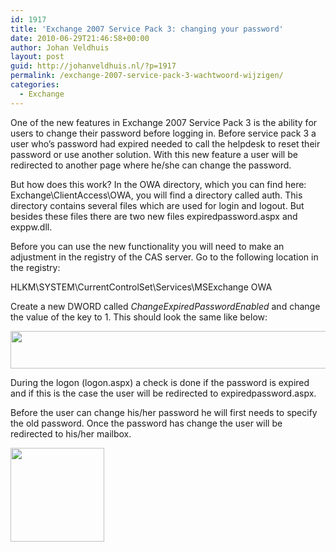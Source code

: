 ```yaml
---
id: 1917
title: 'Exchange 2007 Service Pack 3: changing your password'
date: 2010-06-29T21:46:58+00:00
author: Johan Veldhuis
layout: post
guid: http://johanveldhuis.nl/?p=1917
permalink: /exchange-2007-service-pack-3-wachtwoord-wijzigen/
categories:
  - Exchange
---
```

One of the new features in Exchange 2007 Service Pack 3 is the ability for users to change their password before logging in. Before service pack 3 a user who&#8217;s password had expired needed to call the helpdesk to reset their password or use another solution. With this new feature a user will be redirected to another page where he/she can change the password.

But how does this work? In the OWA directory, which you can find here: Exchange\ClientAccess\OWA, you will find a directory called auth. This directory contains several files which are used for login and logout. But besides these files there are two new files expiredpassword.aspx and exppw.dll.

Before you can use the new functionality you will need to make an adjustment in the registry of the CAS server. Go to the following location in the registry:

HLKM\SYSTEM\CurrentControlSet\Services\MSExchange OWA

Create a new DWORD called _ChangeExpiredPasswordEnabled_ and change the value of the key to 1. This should look the same like below:

[<img title="OWA password change feature registry key" src="https://i1.wp.com/johanveldhuis.nl/wp-content/uploads/2010/06/reg.jpg?resize=530%2C60" alt="" width="530" height="60" data-recalc-dims="1" />](https://i1.wp.com/johanveldhuis.nl/wp-content/uploads/2010/06/reg.jpg)

During the logon (logon.aspx) a check is done if the password is expired and if this is the case the user will be redirected to expiredpassword.aspx.

Before the user can change his/her password he will first needs to specify the old password. Once the password has change the user will be redirected to his/her mailbox.

[<img title="OWA password change page" src="https://i1.wp.com/johanveldhuis.nl/wp-content/uploads/2010/06/owa-150x150.jpg?resize=150%2C150" alt="" width="150" height="150" data-recalc-dims="1" />](https://i2.wp.com/johanveldhuis.nl/wp-content/uploads/2010/06/owa.jpg)